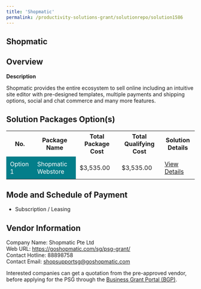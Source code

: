 ```yaml
---
title: 'Shopmatic'
permalink: /productivity-solutions-grant/solutionrepo/solution1586
---
```


## Shopmatic

## Overview

**Description**

Shopmatic provides the entire ecosystem to sell online including an intuitive site editor with pre-designed templates, multiple payments and shipping options, social and chat commerce and many more features.

## Solution Packages Option(s)

<table>
<tr>
<th><b>No.</b></th>
<th><b>Package Name</b></th>
<th><b>Total Package Cost</b></th>
<th><b>Total Qualifying Cost</b></th>
<th><b>Solution Details</b></th>
</tr>
<tr>
<td style='padding: 10px; background-color: #037E8A; color: #FFFFFF;'>Option 1</td>
<td style='padding: 10px; background-color: #037E8A; color: #FFFFFF;'>Shopmatic Webstore</td>
<td style='padding: 10px;'>$3,535.00</td>
<td style='padding: 10px;'>$3,535.00</td>
<td style='padding: 10px;'><a href='/images/psg/Shopmatic_Shopmatic_Desensitised_Annex3_Part1.pdf' target='_blank'>View Details</a></td>
</tr>
</table>

## Mode and Schedule of Payment

 - Subscription / Leasing

## Vendor Information

 Company Name: Shopmatic Pte Ltd<br>Web URL: https://goshopmatic.com/sg/psg-grant/<br>Contact Hotline: 88898758<br>Contact Email: shopsupportsg@goshopmatic.com <br>

Interested companies can get a quotation from the pre-approved vendor, before applying for the PSG through the <a href='https://www.businessgrants.gov.sg/' target='_blank' rel='noopener'>Business Grant Portal (BGP)</a>.

<script src="/jquery/resize-tables.js"></script>
